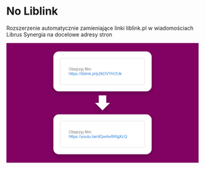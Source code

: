 # No Liblink
Rozszerzenie automatycznie zamieniające linki liblink.pl w wiadomościach Librus Synergia na docelowe adresy stron

![Zrzut ekranu 1](.github/assets/screenshot-1.png?raw=true)
